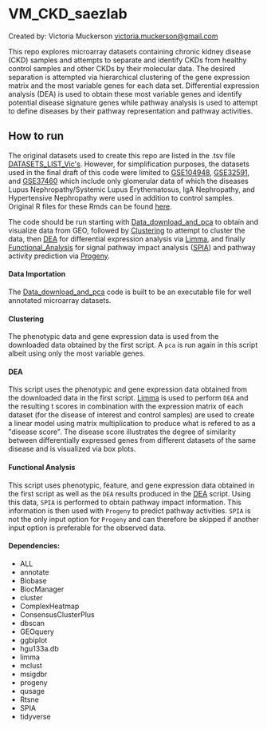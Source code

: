 # VM_CKD_saezlab

Created by: Victoria Muckerson
            victoria.muckerson@gmail.com

This repo explores microarray datasets containing chronic kidney disease (CKD) samples and attempts to separate
and identify CKDs from healthy control samples and other CKDs by their molecular data. The desired separation is attempted
via hierarchical clustering of the gene expression matrix and the most variable genes for each data set.
Differential expression analysis (DEA) is used to obtain these most variable genes and identify potential disease
signature genes while pathway analysis is used to attempt to define diseases by their pathway representation and
pathway activities. 



## How to run

The original datasets used to create this repo are listed in the .tsv file [DATASETS_LIST_Vic's](https://github.com/saezlab/VM_CKD_saezlab/blob/master/DATASETS_LIST%20_Vic's.tsv). However, for
simplification purposes, the datasets used in the final draft of this code were limited to [GSE104948](https://www.ncbi.nlm.nih.gov/geo/query/acc.cgi?acc=GSE104948), [GSE32591](https://www.ncbi.nlm.nih.gov/geo/query/acc.cgi?acc=GSE32591), and [GSE37460](https://www.ncbi.nlm.nih.gov/geo/query/acc.cgi) which include only glomerular data of which the diseases Lupus Nephropathy/Systemic Lupus Erythematosus, IgA Nephropathy, and Hypertensive Nephropathy were used in addition to control samples.
Original R files for these Rmds can be found [here](https://github.com/vmuckerson/Chronic_kidney_disease).


The code should be run starting with [Data_download_and_pca](https://github.com/saezlab/VM_CKD_saezlab/blob/master/Data_download_and_pca.Rmd) to obtain and visualize data from GEO, followed
by [Clustering](https://github.com/saezlab/VM_CKD_saezlab/blob/master/Clustering.Rmd) to attempt to cluster the data, then [DEA](https://github.com/saezlab/VM_CKD_saezlab/blob/master/DEA.Rmd) for differential expression analysis via [Limma](https://bioconductor.org/packages/release/bioc/html/limma.html), and finally [Functional_Analysis](https://github.com/saezlab/VM_CKD_saezlab/blob/master/Functional_Analysis.Rmd) for signal
pathway impact analysis ([SPIA](http://bioconductor.org/packages/release/bioc/html/SPIA.html)) and pathway activity prediction via [Progeny](http://bioconductor.org/packages/release/bioc/html/progeny.html).



#### Data Importation

The [Data_download_and_pca](https://github.com/saezlab/VM_CKD_saezlab/blob/master/Data_download_and_pca.Rmd) code is built to be an executable file for well annotated microarray datasets.



#### Clustering

The phenotypic data and gene expression data is used from the downloaded data obtained by the first script.
A `pca` is run again in this script albeit using only the most variable genes.



#### DEA

This script uses the phenotypic and gene expression data obtained from the downloaded data in
the first script. [Limma](https://bioconductor.org/packages/release/bioc/html/limma.html) is used to perform `DEA` and the resulting t scores in combination with the expression
matrix of each dataset (for the disease of interest and control samples) are used to create a linear model
using matrix multiplication to produce what is refered to as a "disease score". The disease score illustrates
the degree of similarity between differentially expressed genes from different datasets of the same disease and
is visualized via box plots.



#### Functional Analysis

This script uses phenotypic, feature, and gene expression data obtained in the first script as well as the `DEA`
results produced in the [DEA](https://github.com/saezlab/VM_CKD_saezlab/blob/master/DEA.Rmd) script. Using this data, `SPIA` is performed to obtain pathway impact information. This
information is then used with `Progeny` to predict pathway activities. `SPIA` is not the only input option for `Progeny`
and can therefore be skipped if another input option is preferable for the observed data.




#### Dependencies:

- ALL
- annotate
- Biobase
- BiocManager
- cluster
- ComplexHeatmap
- ConsensusClusterPlus
- dbscan
- GEOquery
- ggbiplot
- hgu133a.db
- limma
- mclust
- msigdbr
- progeny
- qusage
- Rtsne
- SPIA
- tidyverse
